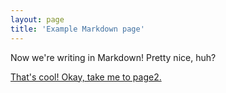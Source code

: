 ```yaml
---
layout: page
title: 'Example Markdown page'
---
```


Now we're writing in Markdown! Pretty nice, huh?

[That's cool! Okay, take me to page2.](/page-2)
